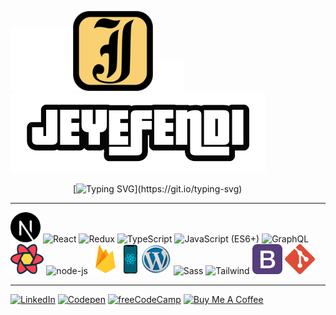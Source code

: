 <p float="left"><a href="https://www.jeyefendi.com"><img width="100" src="https://raw.githubusercontent.com/jeyefendi/assets/main/space.png"></a><a href="https://www.jeyefendi.com"><img src="./public/favicon.webp" alt="Logo" height="128"></a><a href="https://www.jeyefendi.com"><img width="50" src="https://raw.githubusercontent.com/jeyefendi/assets/main/space.png"></a><a href="https://www.jeyefendi.com"><img src="https://github.com/jeyefendi/assets/blob/main/nick.png?raw=true" alt="Nick"></a></p>

<a href="https://www.jeyefendi.com"><img width="100" height="1" src="https://raw.githubusercontent.com/jeyefendi/assets/main/space.png"></a>[![Typing SVG](https://readme-typing-svg.demolab.com?font=Concert+One&size=18&duration=3000&pause=1000&color=000000&center=true&vCenter=true&width=128&height=24&lines=jeyefendi.com;onClick+Logo!)](https://git.io/typing-svg)

---

<p float="left"><img alt="Next" height="48" src="https://github.com/jeyefendi/assets/blob/main/nextjs.svg"/> <img alt="React" height="48" src="https://upload.wikimedia.org/wikipedia/commons/a/a7/React-icon.svg"/> <img alt="Redux" height="40" src="https://cdn.worldvectorlogo.com/logos/redux.svg"/> <img alt="TypeScript" height="48" src="https://upload.wikimedia.org/wikipedia/commons/4/4c/Typescript_logo_2020.svg"/> <img alt="JavaScript (ES6+)" height="48" src="https://camo.githubusercontent.com/91228d257e95671becc33c70fc337100a6cc0aebaa01d1a75377eb55374563d0/68747470733a2f2f63646e2e69636f6e73636f75742e636f6d2f69636f6e2f667265652f706e672d3531322f6a6176617363726970742d323735323134382d323238343936352e706e67"/> <img alt="GraphQL" height="48" src="https://upload.wikimedia.org/wikipedia/commons/thumb/1/17/GraphQL_Logo.svg/800px-GraphQL_Logo.svg.png"/> <img alt="React-Query" height="48" src="https://github.com/jeyefendi/assets/blob/main/react-query.svg"/> <img alt="node-js" height="48" src="https://camo.githubusercontent.com/730645ff32f6efe57c3049411016e52dc798503a7de8a7831fb1a3432043a75e/68747470733a2f2f7265732e636c6f7564696e6172792e636f6d2f6261746e30353030302f696d6167652f75706c6f61642f76313539363633323535342f395f68617a66696b2e706e67"/> <img alt="Firebase" height="48" src="https://raw.githubusercontent.com/github/explore/80688e429a7d4ef2fca1e82350fe8e3517d3494d/topics/firebase/firebase.png"/> <img alt="React Native" height="48" src="https://raw.githubusercontent.com/jeyefendi/assets/main/react-native.png"/> <img alt="Wordpress" height="48" src="https://github.com/jeyefendi/assets/blob/main/wordpress.png"/> <img alt="Sass" height="48" src="https://upload.wikimedia.org/wikipedia/commons/9/96/Sass_Logo_Color.svg"/> <img alt="Tailwind" height="48" src="https://upload.wikimedia.org/wikipedia/commons/d/d5/Tailwind_CSS_Logo.svg"/> <img alt="Bootstrap" height="48" src="https://raw.githubusercontent.com/github/explore/80688e429a7d4ef2fca1e82350fe8e3517d3494d/topics/bootstrap/bootstrap.png"/> <img alt="Git" height="48" src="https://github.com/jeyefendi/assets/blob/main/git.png"/></p>

---

<p float="left"><a href="https://www.linkedin.com/in/jeyefendi/"><img src="https://upload.wikimedia.org/wikipedia/commons/0/01/LinkedIn_Logo.svg" alt="LinkedIn" height="32" width="128"></a> <a href="https://codepen.io/jeyefendi"><img src="https://upload.wikimedia.org/wikipedia/commons/9/9a/CodePen_logo.png" alt="Codepen" height="32" width="160"></a> <a href="https://www.freecodecamp.org/jeyefendi"><img src="https://design-style-guide.freecodecamp.org/downloads/fcc_primary_large.jpg" alt="freeCodeCamp" height="32" width="160"></a> <a href="https://www.buymeacoffee.com/jeyefendi"><img src="https://cdn.buymeacoffee.com/buttons/default-orange.png" alt="Buy Me A Coffee" height="32" width="128"></a>

